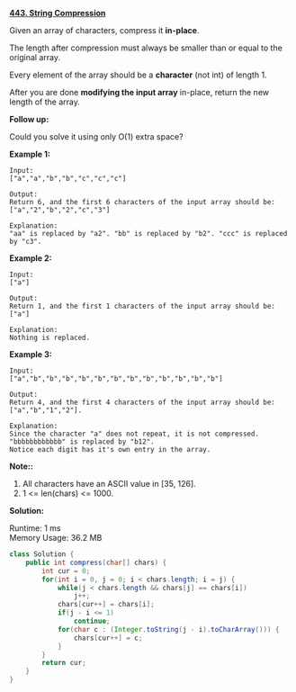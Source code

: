 **[443. String Compression](https://leetcode.com/problems/string-compression/)**

Given an array of characters, compress it **in-place**.

The length after compression must always be smaller than or equal to the original array.

Every element of the array should be a **character** (not int) of length 1.

After you are done **modifying the input array** in-place, return the new length of the array.

 
**Follow up:**

Could you solve it using only O(1) extra space?


**Example 1:**
```
Input:
["a","a","b","b","c","c","c"]

Output:
Return 6, and the first 6 characters of the input array should be: ["a","2","b","2","c","3"]

Explanation:
"aa" is replaced by "a2". "bb" is replaced by "b2". "ccc" is replaced by "c3".
```

**Example 2:**
```
Input:
["a"]

Output:
Return 1, and the first 1 characters of the input array should be: ["a"]

Explanation:
Nothing is replaced.
```

**Example 3:**
```
Input:
["a","b","b","b","b","b","b","b","b","b","b","b","b"]

Output:
Return 4, and the first 4 characters of the input array should be: ["a","b","1","2"].

Explanation:
Since the character "a" does not repeat, it is not compressed. "bbbbbbbbbbbb" is replaced by "b12".
Notice each digit has it's own entry in the array.
```

**Note::**

1. All characters have an ASCII value in [35, 126].
2. 1 <= len(chars) <= 1000.

**Solution:**

Runtime: 1 ms<br/>
Memory Usage: 36.2 MB

```java
class Solution {
    public int compress(char[] chars) {
        int cur = 0;
        for(int i = 0, j = 0; i < chars.length; i = j) {
            while(j < chars.length && chars[j] == chars[i])
                j++;
            chars[cur++] = chars[i];
            if(j - i <= 1)
                continue;
            for(char c : (Integer.toString(j - i).toCharArray())) {
                chars[cur++] = c;
            }
        }
        return cur;
    }
}
```
